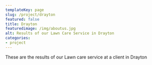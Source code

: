 ```yaml
---
templateKey: page
slug: /project/drayton
featured: false
title: Drayton
featuredimage: /img/aboutus.jpg
alt: Results of our Lawn Care Service in Drayton
categories:
- project
---
```

These are the results of our Lawn care service at a client in Drayton


